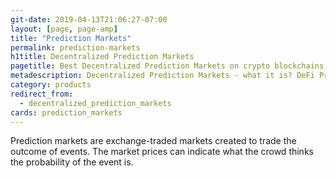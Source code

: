 ```yaml
---
git-date: 2019-04-13T21:06:27-07:00
layout: [page, page-amp]
title: "Prediction Markets"
permalink: prediction-markets
h1title: Decentralized Prediction Markets
pagetitle: Best Decentralized Prediction Markets on crypto blockchains  
metadescription: Decentralized Prediction Markets - what it is? DeFi Prediction markets are exchange-traded markets created for the purpose of trading the outcome of events.
category: products
redirect_from:
  - decentralized_prediction_markets
cards: prediction_markets
---
```


Prediction markets are exchange-traded markets created to trade the outcome of events. The market prices can indicate what the crowd thinks the probability of the event is.
